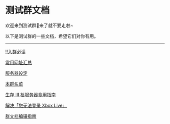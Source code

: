 # 测试群文档

欢迎来到测试群👋来了就不要走啦~

以下是测试群的一些文档，希望它们对你有用。

---

[‼️入群必读](%E6%B5%8B%E8%AF%95%E7%BE%A4%E6%96%87%E6%A1%A3%203196cdb181cd4c609a0ddf76d27cb9f9/%E2%80%BC%EF%B8%8F%E5%85%A5%E7%BE%A4%E5%BF%85%E8%AF%BB%203b5fc443be1b4b5dabda53be45551830.md)

[常用网址汇总](%E6%B5%8B%E8%AF%95%E7%BE%A4%E6%96%87%E6%A1%A3%203196cdb181cd4c609a0ddf76d27cb9f9/%E5%B8%B8%E7%94%A8%E7%BD%91%E5%9D%80%E6%B1%87%E6%80%BB%20fbe6cdd1eb8b439cb8e607992186e2a4.md)

[服务器设定](%E6%B5%8B%E8%AF%95%E7%BE%A4%E6%96%87%E6%A1%A3%203196cdb181cd4c609a0ddf76d27cb9f9/%E6%9C%8D%E5%8A%A1%E5%99%A8%E8%AE%BE%E5%AE%9A%200d5fd77de1e44e9b966b52b675e4f498.md)

[本群名菜](%E6%B5%8B%E8%AF%95%E7%BE%A4%E6%96%87%E6%A1%A3%203196cdb181cd4c609a0ddf76d27cb9f9/%E6%9C%AC%E7%BE%A4%E5%90%8D%E8%8F%9C%20926a6db0986b420da5eb37e71e245787.md)

[生存 III 档服务器食用指南](%E6%B5%8B%E8%AF%95%E7%BE%A4%E6%96%87%E6%A1%A3%203196cdb181cd4c609a0ddf76d27cb9f9/%E7%94%9F%E5%AD%98%20III%20%E6%A1%A3%E6%9C%8D%E5%8A%A1%E5%99%A8%E9%A3%9F%E7%94%A8%E6%8C%87%E5%8D%97%20c8a1e29ddb364f3caea17bac722fab3a.md)

[解决「您无法登录 Xbox Live」](%E6%B5%8B%E8%AF%95%E7%BE%A4%E6%96%87%E6%A1%A3%203196cdb181cd4c609a0ddf76d27cb9f9/%E8%A7%A3%E5%86%B3%E3%80%8C%E6%82%A8%E6%97%A0%E6%B3%95%E7%99%BB%E5%BD%95%20Xbox%20Live%E3%80%8D%206355e524e8a64681a187e7dbb73cf184.md)

[群文档编辑指南](%E6%B5%8B%E8%AF%95%E7%BE%A4%E6%96%87%E6%A1%A3%203196cdb181cd4c609a0ddf76d27cb9f9/%E7%BE%A4%E6%96%87%E6%A1%A3%E7%BC%96%E8%BE%91%E6%8C%87%E5%8D%97%2078370ed6385d489c9c773b17625602d2.md)